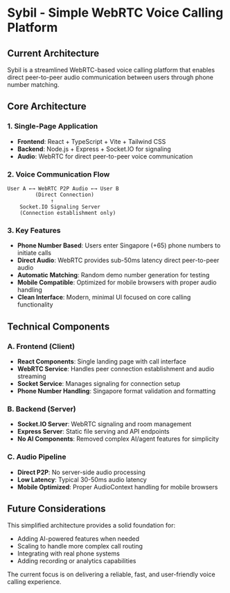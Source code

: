 # Sybil - Simple WebRTC Voice Calling Platform

## Current Architecture

Sybil is a streamlined WebRTC-based voice calling platform that enables direct peer-to-peer audio communication between users through phone number matching.

## Core Architecture

### 1. Single-Page Application
- **Frontend**: React + TypeScript + Vite + Tailwind CSS
- **Backend**: Node.js + Express + Socket.IO for signaling
- **Audio**: WebRTC for direct peer-to-peer voice communication

### 2. Voice Communication Flow
```
User A ←→ WebRTC P2P Audio ←→ User B
         (Direct Connection)
              ↑
    Socket.IO Signaling Server
    (Connection establishment only)
```

### 3. Key Features
- **Phone Number Based**: Users enter Singapore (+65) phone numbers to initiate calls
- **Direct Audio**: WebRTC provides sub-50ms latency direct peer-to-peer audio
- **Automatic Matching**: Random demo number generation for testing
- **Mobile Compatible**: Optimized for mobile browsers with proper audio handling
- **Clean Interface**: Modern, minimal UI focused on core calling functionality

## Technical Components

### A. Frontend (Client)
- **React Components**: Single landing page with call interface
- **WebRTC Service**: Handles peer connection establishment and audio streaming
- **Socket Service**: Manages signaling for connection setup
- **Phone Number Handling**: Singapore format validation and formatting

### B. Backend (Server)
- **Socket.IO Server**: WebRTC signaling and room management
- **Express Server**: Static file serving and API endpoints
- **No AI Components**: Removed complex AI/agent features for simplicity

### C. Audio Pipeline
- **Direct P2P**: No server-side audio processing
- **Low Latency**: Typical 30-50ms audio latency
- **Mobile Optimized**: Proper AudioContext handling for mobile browsers

## Future Considerations

This simplified architecture provides a solid foundation for:

- Adding AI-powered features when needed
- Scaling to handle more complex call routing
- Integrating with real phone systems
- Adding recording or analytics capabilities

The current focus is on delivering a reliable, fast, and user-friendly voice calling experience.

